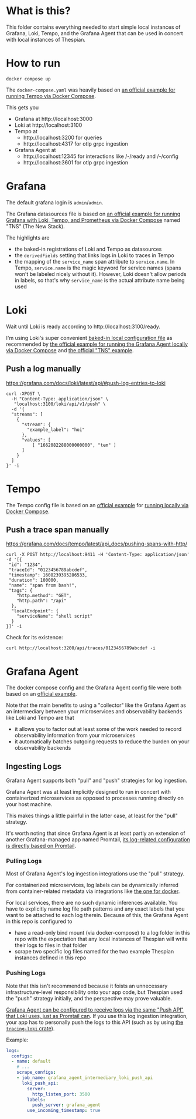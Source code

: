 # What is this?
This folder contains everything needed to start simple local instances of Grafana, Loki, Tempo, and the Grafana Agent that can be used in concert with local instances of Thespian.

# How to run
```
docker compose up
```
The `docker-compose.yaml` was heavily based on [an official example for running Tempo via Docker Compose](https://github.com/grafana/tempo/blob/main/example/docker-compose/local/docker-compose.yaml).

This gets you
- Grafana at http://localhost:3000
- Loki at http://localhost:3100
- Tempo at
  - http://localhost:3200 for queries
  - http://localhost:4317 for otlp grpc ingestion
- Grafana Agent at
  - http://localhost:12345 for interactions like /-/ready and /-/config
  - http://localhost:3601 for otlp grpc ingestion

# Grafana
The default grafana login is `admin`/`admin`.

The Grafana datasources file is based on [an official example for running Grafana with Loki, Tempo, and Prometheus via Docker Compose](https://github.com/grafana/tns/blob/main/production/docker-compose/datasources.yaml) named "TNS" (The New Stack).

The highlights are
- the baked-in registrations of Loki and Tempo as datasources
- the `derivedFields` setting that links logs in Loki to traces in Tempo
- the mapping of the `service_name` span attribute to `service.name`. In Tempo, `service.name` is the magic keyword for service names (spans won't be labeled nicely without it). However, Loki doesn't allow periods in labels, so that's why `service_name` is the actual attribute name being used <!-- TODO confirm that this is actually all true, especially after trying out the opentelemetry collector -->

# Loki
Wait until Loki is ready according to http://localhost:3100/ready.

I'm using Loki's super convenient [baked-in local configuration file](https://github.com/grafana/loki/blob/main/cmd/loki/loki-local-config.yaml) as recommended by [the official example for running the Grafana Agent locally via Docker Compose](https://github.com/grafana/agent/blob/main/example/docker-compose/docker-compose.yaml) and [the official "TNS" example](https://github.com/grafana/tns/blob/main/production/docker-compose/docker-compose.yml).
## Push a log manually
https://grafana.com/docs/loki/latest/api/#push-log-entries-to-loki
```
curl -XPOST \
  -H "Content-Type: application/json" \
   "localhost:3100/loki/api/v1/push" \
  -d '{
  "streams": [
    {
      "stream": {
        "example_label": "hoi"
      },
      "values": [
          [ "1662082288000000000", "tem" ]
      ]
    }
  ]
}' -i
```

# Tempo
The Tempo config file is based on an [official example](https://github.com/grafana/tempo/blob/main/example/docker-compose/shared/tempo.yaml) for [running locally via Docker Compose](https://github.com/grafana/tempo/blob/main/example/docker-compose/local/docker-compose.yaml).
## Push a trace span manually
https://grafana.com/docs/tempo/latest/api_docs/pushing-spans-with-http/
```
curl -X POST http://localhost:9411 -H 'Content-Type: application/json' -d '[{
 "id": "1234",
 "traceId": "0123456789abcdef",
 "timestamp": 1608239395286533,
 "duration": 100000,
 "name": "span from bash!",
 "tags": {
    "http.method": "GET",
    "http.path": "/api"
  },
  "localEndpoint": {
    "serviceName": "shell script"
  }
}]' -i
```
Check for its existence:
```
curl http://localhost:3200/api/traces/0123456789abcdef -i
```

# Grafana Agent
The docker compose config and the Grafana Agent config file were both based on an [official example](https://github.com/grafana/agent/tree/main/example/docker-compose).

Note that the main benefits to using a "collector" like the Grafana Agent as an intermediary between your microservices and observability backends like Loki and Tempo are that
- it allows you to factor out at least some of the work needed to record observability information from your microservices
- it automatically batches outgoing requests to reduce the burden on your observability backends

## Ingesting Logs
Grafana Agent supports both "pull" and "push" strategies for log ingestion.

Grafana Agent was at least implicitly designed to run in concert with containerized microservices as opposed to processes running directly on your host machine.

This makes things a little painful in the latter case, at least for the "pull" strategy.

It's worth noting that since Grafana Agent is at least partly an extension of another Grafana-managed app named Promtail, [its log-related configuration is directly based on Promtail](https://grafana.com/docs/agent/latest/static/configuration/logs-config/#logs_instance_config).

### Pulling Logs
Most of Grafana Agent's log ingestion integrations use the "pull" strategy.

For containerized microservices, log labels can be dynamically inferred from container-related metadata via integrations like [the one for docker](docker_sd_config).

For local services, there are no such dynamic inferences available. You have to explicitly name log file path patterns and any exact labels that you want to be attached to each log therein. Because of this, the Grafana Agent in this repo is configured to
- have a read-only bind mount (via docker-compose) to a log folder in this repo with the expectation that any local instances of Thespian will write their logs to files in that folder
- scrape two specific log files named for the two example Thespian instances defined in this repo

### Pushing Logs
Note that this isn't recommended because it foists an unnecessary infrastructure-level responsibility onto your app code, but Thespian used the "push" strategy initially, and the perspective may prove valuable.

[Grafana Agent can be configured to receive logs via the same "Push API" that Loki uses, just as Promtail can](https://grafana.com/docs/loki/latest/clients/promtail/configuration/#loki_push_api). If you use this log ingestion integration, your app has to personally push the logs to this API (such as by using [the `tracing-loki` crate](https://docs.rs/tracing-loki/latest/tracing_loki/index.html)).

Example:
```yaml
logs:
  configs:
  - name: default
    # ...
    scrape_configs:
    - job_name: grafana_agent_intermediary_loki_push_api
      loki_push_api:
        server:
          http_listen_port: 3500
        labels:
          push_server: grafana_agent
        use_incoming_timestamp: true
```